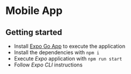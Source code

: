 # Mobile App

## Getting started

- Install [Expo Go App](https://expo.dev/client) to execute the application
- Install the dependencies with `npm i`
- Execute *Expo* application with `npm run start`
- Follow *Expo CLI* instructions

